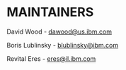 # MAINTAINERS

David Wood - dawood@us.ibm.com

Boris Lublinsky - blublinsky@ibm.com

Revital Eres - eres@il.ibm.com

